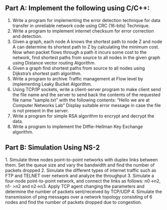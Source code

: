 <h2>Part A: Implement the following using C/C++:</h2>

1. Write a program for implementing the error detection technique for data transfer in unreliable network code using CRC (16-bits) Technique.
2. Write a program to implement internet checksum for error correction and detection.
3. Given a graph, each node A knows the shortest path to node Z and node A can determine its shortest path to Z by calculating the minimum cost. Now when packet flows through a path it incurs some cost to the network, find shortest paths from source to all nodes in the
given graph using Distance vector routing Algorithm.
4. Given a graph find shortest paths from source to all nodes using Dijkstra’s shortest path
algorithm.
5. Write a program to archive Traffic management at Flow level by implementing Leaky
Bucket Algorithm.
6. Using TCP/IP sockets, write a client-server program to make client send the file name and
the server to send back the contents of the requested file name “sample.txt” with the following contents: “Hello we are at Computer Networks Lab” Display suitable error message in case the file is not present in the server.
7. Write a program for simple RSA algorithm to encrypt and decrypt the data.
8. Write a program to implement the Diffie-Hellman Key Exchange algorithm.

<h2>Part B: Simulation Using NS-2</h2>
1. Simulate three nodes point-to-point networks with duplex links between them. Set the queue size and vary the bandwidth and find the number of packets dropped
2. Simulate the different types of internet traffic such as FTP and TELNET over network and analyze the throughput
3. Simulate a four-node point-to-point network, and connect the links as follows: n0->n2, n1- >n2 and n2->n3. Apply TCP agent changing the parameters and determine the number of packets sent/received by TCP/UDP
4. Simulate the transmission of ping messages over a network topology consisting of 6 nodes and find the number of packets dropped due to congestion.
